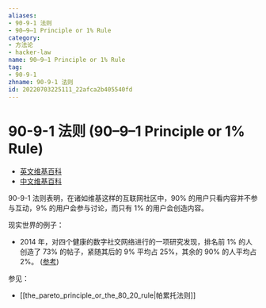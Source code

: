 ```yaml
---
aliases:
- 90-9-1 法则
- 90–9–1 Principle or 1% Rule
category:
- 方法论
- hacker-law
name: 90–9–1 Principle or 1% Rule
tag:
- 90-9-1
zhname: 90-9-1 法则
id: 20220703225111_22afca2b405540fd
---
```


# 90-9-1 法则 (90–9–1 Principle or 1% Rule)

- [英文维基百科](https://en.wikipedia.org/wiki/1%25_rule_(Internet_culture))
- [中文维基百科](https://zh.wikipedia.org/wiki/1%25%E6%B3%95%E5%88%99)

90-9-1 法则表明，在诸如维基这样的互联网社区中，90% 的用户只看内容并不参与互动，9% 的用户会参与讨论，而只有 1% 的用户会创造内容。

现实世界的例子：

- 2014 年，对四个健康的数字社交网络进行的一项研究发现，排名前 1% 的人创造了 73% 的帖子，紧随其后的 9% 平均占 25%，其余的 90% 的人平均占 2%。 ([参考](https://www.jmir.org/2014/2/e33/))

参见：

- [[the_pareto_principle_or_the_80_20_rule|帕累托法则]]
